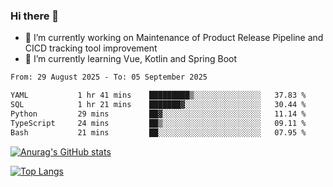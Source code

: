 ### Hi there 👋

- 🔭 I’m currently working on Maintenance of Product Release Pipeline and CICD tracking tool improvement
- 🌱 I’m currently learning Vue, Kotlin and Spring Boot

<!--START_SECTION:waka-->

```txt
From: 29 August 2025 - To: 05 September 2025

YAML           1 hr 41 mins    █████████▒░░░░░░░░░░░░░░░   37.83 %
SQL            1 hr 21 mins    ███████▓░░░░░░░░░░░░░░░░░   30.44 %
Python         29 mins         ██▓░░░░░░░░░░░░░░░░░░░░░░   11.14 %
TypeScript     24 mins         ██▒░░░░░░░░░░░░░░░░░░░░░░   09.11 %
Bash           21 mins         ██░░░░░░░░░░░░░░░░░░░░░░░   07.95 %
```

<!--END_SECTION:waka-->

[![Anurag's GitHub stats](https://github-readme-stats.vercel.app/api?username=yunhao981&show_icons=true&theme=solarized-dark)](https://github.com/anuraghazra/github-readme-stats)

[![Top Langs](https://github-readme-stats.vercel.app/api/top-langs/?username=yunhao981&theme=solarized-dark&layout=compact)](https://github.com/anuraghazra/github-readme-stats)

<!--
**yunhao981/yunhao981** is a ✨ _special_ ✨ repository because its `README.md` (this file) appears on your GitHub profile.

Here are some ideas to get you started:

- 🔭 I’m currently working on Maintenance of Release Pipeline and CICD tracking tool improvement
- 🌱 I’m currently learning Vue, Kotlin and Spring Boot
- 👯 I’m looking to collaborate on ...
- 🤔 I’m looking for help with ...
- 💬 Ask me about ...
- 📫 How to reach me: ...
- 😄 Pronouns: ...
- ⚡ Fun fact: ...
-->


